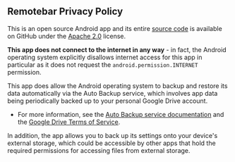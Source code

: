 ## Remotebar Privacy Policy

This is an open source Android app and its entire [source code](https://github.com/Alex-Lewa-95-RPI-Noob/Remotebar) is available on GitHub under the [Apache 2.0](https://github.com/Alex-Lewa-95-RPI-Noob/Remotebar/blob/master/LICENSE) license.

**This app does not connect to the internet in any way** - in fact, the Android operating system explicitly disallows internet access for this app in particular as it does not request the `android.permission.INTERNET` permission.

This app does allow the Android operating system to backup and restore its data automatically via the Auto Backup service, which involves app data being periodically backed up to your personal Google Drive account.
* For more information, see the [Auto Backup service documentation](https://developer.android.com/guide/topics/data/autobackup) and the [Google Drive Terms of Service](https://www.google.com/drive/terms-of-service/).

In addition, the app allows you to back up its settings onto your device's external storage, which could be accessible by other apps that hold the required permissions for accessing files from external storage.
